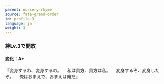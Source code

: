 ```yaml
---
parent: nursery-rhyme
source: fate-grand-order
id: profile-3
language: ja
weight: 3
---
```


### 絆Lv.3で開放

#### 変化：A+

『変身するわ、変身するの。
　私は貴方、貴方は私。
　変身するぞ、変身したぞ。
　俺はおまえで、おまえは俺だ』

